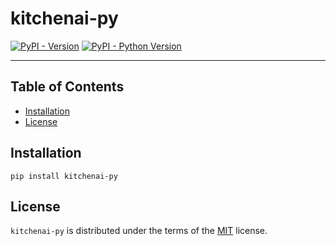 # kitchenai-py

[![PyPI - Version](https://img.shields.io/pypi/v/kitchenai-py.svg)](https://pypi.org/project/kitchenai-py)
[![PyPI - Python Version](https://img.shields.io/pypi/pyversions/kitchenai-py.svg)](https://pypi.org/project/kitchenai-py)

-----

## Table of Contents

- [Installation](#installation)
- [License](#license)

## Installation

```console
pip install kitchenai-py
```

## License

`kitchenai-py` is distributed under the terms of the [MIT](https://spdx.org/licenses/MIT.html) license.
